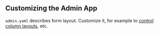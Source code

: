 
## Customizing the Admin App

```admin.yaml``` describes form layout.  Customize it, for example to [control column layouts](https://github.com/valhuber/ApiLogicServer/wiki/Working-with-the-Admin-App#customization), etc.

&nbsp;